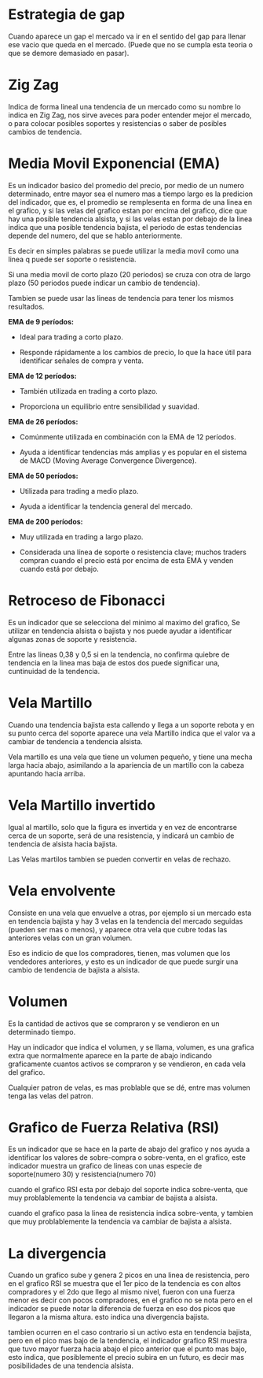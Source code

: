 # Estrategia de gap
Cuando aparece un gap el mercado va ir en el sentido del gap para
llenar ese vacio que queda en el mercado. (Puede que no se cumpla esta
teoria o que se demore demasiado en pasar).

# Zig Zag
Indica de forma lineal una tendencia de un mercado como su nombre lo 
indica en Zig Zag, nos sirve aveces para poder entender mejor el 
mercado, o para colocar posibles soportes y resistencias o saber de 
posibles cambios de tendencia. 

# Media Movil Exponencial (EMA)
Es un indicador basico del promedio del precio, por medio de un numero 
determinado, entre mayor sea el numero mas a tiempo largo es la 
predicion del indicador, que es, el promedio se remplesenta en forma
de una linea en el grafico, y si las velas del grafico estan por 
encima del grafico, dice que hay una posible tendencia alsista, y si
las velas estan por debajo de la linea indica que una posible 
tendencia bajista, el periodo de estas tendencias depende del numero,
del que se hablo anteriormente. 

Es decir en simples palabras se puede utilizar la media movil como una
linea q puede ser soporte o resistencia.

Si una media movil de corto plazo (20 periodos) se cruza con otra de 
largo plazo (50 periodos puede indicar un cambio de tendencia).

Tambien se puede usar las lineas de tendencia para tener los mismos 
resultados.

**EMA de 9 períodos:**

* Ideal para trading a corto plazo.

* Responde rápidamente a los cambios de precio, lo que la hace útil 
para identificar señales de compra y venta.

**EMA de 12 períodos:**

* También utilizada en trading a corto plazo.

* Proporciona un equilibrio entre sensibilidad y suavidad.

**EMA de 26 períodos:**

* Comúnmente utilizada en combinación con la EMA de 12 períodos.

* Ayuda a identificar tendencias más amplias y es popular en el 
sistema de MACD (Moving Average Convergence Divergence).

**EMA de 50 períodos:**

* Utilizada para trading a medio plazo.

* Ayuda a identificar la tendencia general del mercado.

**EMA de 200 períodos:**

* Muy utilizada en trading a largo plazo.

* Considerada una línea de soporte o resistencia clave; muchos traders 
compran cuando el precio está por encima de esta EMA y venden cuando 
está por debajo.

# Retroceso de Fibonacci
Es un indicador que se selecciona del minimo al maximo del grafico, 
Se utilizar en tendencia alsista o bajista y nos puede ayudar a 
identificar algunas zonas de soporte y resistencia.

Entre las lineas 0,38 y 0,5 si en la tendencia, no confirma quiebre de
tendencia en la linea mas baja de estos dos puede significar una,
cuntinuidad de la tendencia.

# Vela Martillo
Cuando una tendencia bajista esta callendo y llega a un soporte rebota 
y en su punto cerca del soporte aparece una vela Martillo indica que 
el valor va a cambiar de tendencia a tendencia alsista.

Vela martillo es una vela que tiene un volumen pequeño, y tiene una 
mecha larga hacia abajo, asimilando a la apariencia de un martillo con
la cabeza apuntando hacia arriba.

# Vela Martillo invertido
Igual al martillo, solo que la figura es invertida y en vez de 
encontrarse cerca de un soporte, será de una resistencia, y indicará
un cambio de tendencia de alsista hacia bajista.

Las Velas martilos tambien se pueden convertir en velas de rechazo.

# Vela envolvente
Consiste en una vela que envuelve a otras, por ejemplo si un mercado
esta en tendencia bajista y hay 3 velas en la tendencia del mercado
seguidas (pueden ser mas o menos), y aparece otra vela que cubre todas
las anteriores velas con un gran volumen.

Eso es indicio de que los compradores, tienen, mas volumen que los 
vendedores anteriores, y esto es un indicador de que puede surgir una 
cambio de tendencia de bajista a alsista.

# Volumen
Es la cantidad de activos que se compraron y se vendieron en un 
determinado tiempo.

Hay un indicador que indica el volumen, y se llama, volumen, es una
grafica extra que normalmente aparece en la parte de abajo indicando
graficamente cuantos activos se compraron y se vendieron, en cada vela
del grafico.

Cualquier patron de velas, es mas problable que se dé, entre mas 
volumen tenga las velas del patron.

# Grafico de Fuerza Relativa (RSI) 
Es un indicador que se hace en la parte de abajo del grafico y nos 
ayuda a identificar los valores de sobre-compra o sobre-venta,
en el grafico, este indicador muestra un grafico de lineas con unas
especie de soporte(numero 30) y resistencia(numero 70)

cuando el grafico RSI esta por debajo del soporte indica sobre-venta,
que muy problablemente la tendencia va cambiar de bajista a alsista.

cuando el grafico pasa la linea de resistencia indica sobre-venta,
y tambien que muy problablemente la tendencia va cambiar de bajista a
alsista.

# La divergencia
Cuando un grafico sube y genera 2 picos en una linea de resistencia,
pero en el grafico RSI se muestra que el 1er pico de la tendencia es 
con altos compradores y el 2do que llego al mismo nivel, fueron con 
una fuerza menor es decir con pocos compradores, en el grafico no 
se nota pero en el indicador se puede notar la diferencia de fuerza
en eso dos picos que llegaron a la misma altura. esto indica una 
divergencia bajista.

tambien ocurren en el caso contrario si un activo esta en tendencia
bajista, pero en el pico mas bajo de la tendencia, el indicador 
grafico RSI muestra que tuvo mayor fuerza hacia abajo el pico anterior
que el punto mas bajo, esto indica, que posiblemente el precio subira 
en un futuro, es decir mas posibilidades de una tendencia alsista.

# 